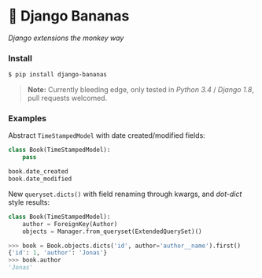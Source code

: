 # :banana: Django Bananas
*Django extensions the monkey way*

### Install
``` sh
$ pip install django-bananas
```

> **Note:** Currently bleeding edge, only tested in *Python 3.4* / *Django 1.8*, pull requests welcomed.

### Examples

Abstract `TimeStampedModel` with date created/modified fields:
``` py
class Book(TimeStampedModel):
    pass

book.date_created
book.date_modified
```

New `queryset.dicts()` with field renaming through kwargs, and *dot-dict* style results:
``` py
class Book(TimeStampedModel):
    author = ForeignKey(Author)
    objects = Manager.from_queryset(ExtendedQuerySet)()

>>> book = Book.objects.dicts('id', author='author__name').first()
{'id': 1, 'author': 'Jonas'}
>>> book.author
'Jonas'
```
